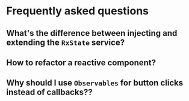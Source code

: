 # Frequently asked questions

  ## What's the difference between injecting and extending the `RxState` service?

  ## How to refactor a reactive component?

  ## Why should I use `Observables` for button clicks instead of callbacks??
